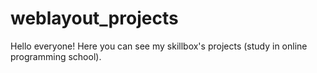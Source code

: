 # weblayout_projects
Hello everyone!
Here you can see my skillbox's projects (study in online programming school).
